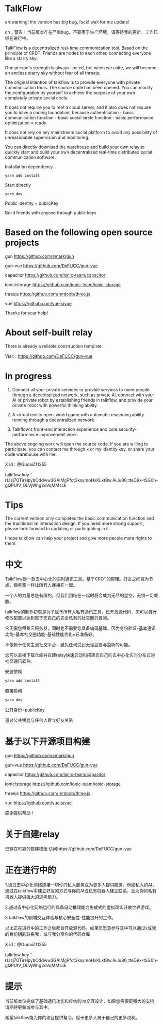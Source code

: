 # TalkFlow

en:warning! the version has big bug, fuck! wait for me update!

cn：警告！当前版本存在严重bug，不要用于生产环境，请等待我的更新，工作已经在进行中。


TalkFlow is a decentralized real-time communication tool. Based on the principle of CRDT. Friends are nodes to each other, connecting everyone like a starry sky.

One person's strength is always limited, but when we unite, we will become an endless starry sky without fear of all threats.

The original intention of talkflow is to provide everyone with private communication tools. The source code has been opened. You can modify the configuration by yourself to achieve the purpose of your own completely private social circle.

It does not require you to rent a cloud server, and it also does not require you to have a coding foundation, because authentication - basic communication function - basic social circle function - basic performance optimization = ready.

It does not rely on any mainstream social platform to avoid any possibility of unreasonable supervision and monitoring.

You can directly download the warehouse and build your own relay to quickly start and build your own decentralized real-time distributed social communication software.

Installation dependency
```bash
yarn add install
```
Start directly
```bash
yarn dev
```

Public identity = publicKey

Build friends with anyone through public keys

# Based on the following open source projects

gun
https://github.com/amark/gun

gun-vue
https://github.com/DeFUCC/gun-vue

capacitor
https://github.com/ionic-team/capacitor

ionic/storage
https://github.com/ionic-team/ionic-storage

threejs
https://github.com/mrdoob/three.js

vue
https://github.com/vuejs/vue

Thanks for your help!

# About self-built relay

There is already a reliable construction template.

Visit：https://github.com/DeFUCC/gun-vue

# In progress

1. Connect all your private services or provide services to more people through a decentralized network, such as private AI, connect with your AI or private robot by establishing friends in talkflow, and provide your private robot with powerful thinking ability.

2. A virtual reality open-world game with automatic reasoning ability running through a decentralized network.

3. Talkflow's front-end interaction experience and core security-performance improvement work. 

The above ongoing work will open the source code. If you are willing to participate, you can contact me through x or my identity key, or share your code warehouse with me.

X id：@GuoaiZ11355

talkflow key：rLIzj7OTirHpybOddww3GAlMgPfot3koymoHxKLktBw.AiJu80_tteD9x-tSG0n-gQPUfV_OLVjWhg2oVqMMsck

# Tips
The current version only completes the basic communication function and the traditional im interaction design. If you need more strong support, please look forward to updating or participating in it.

I hope talkflow can help your project and give more people more rights to them.






# 中文

TalkFlow是一款去中心化的实时通讯工具。基于CRDT的原理。好友之间互为节点，像星空一样让所有人连接在一起。

一个人的力量总是有限的，但我们团结在一起时将会成为无尽的星空，无惧一切威胁。

talkflow的制作初衷是为了赋予所有人私有通讯工具，已开放源代码，您可以自行修改配置以达到属于您自己的完全私有的社交圈的目的。

它无需您租赁云服务器，同时也不需要您具备编码基础，因为身份验证-基本通讯功能-基本社交圈功能-基础性能优化=已准备好。

不依赖于任何主流社交平台，避免任何受到无理监管与监听的可能。

您可以直接下载仓库并自建relay快速启动和搭建您自己的去中心化实时分布式的社交通讯软件。

安装依赖
```bash
yarn add install
```
直接启动
```bash
yarn dev
```

公开身份=publicKey

通过公共钥匙与任何人建立好友关系

# 基于以下开源项目构建

gun
https://github.com/amark/gun

gun-vue
https://github.com/DeFUCC/gun-vue

capacitor
https://github.com/ionic-team/capacitor

ionic/storage
https://github.com/ionic-team/ionic-storage

threejs
https://github.com/mrdoob/three.js

vue
https://github.com/vuejs/vue

感谢提供帮助！

# 关于自建relay
已存在可靠的搭建模版
访问https://github.com/DeFUCC/gun-vue


# 正在进行中的

1.通过去中心化网络连接一切你的私人服务或为更多人提供服务，例如私人的AI，通过在talkflow中建立好友的方式与你的AI或私有机器人建立联系，且为你的私有机器人提供强大的思考能力。

2.通过去中心化网络运行的具备自动推理能力生成式的虚拟现实开放世界游戏。

3.talkflow的前端交互体验与核心安全性-性能提升的工作。

以上正在进行中的工作之后都会开放源代码。如果您愿意参与其中可以通过x或我的身份钥匙联系我，或与我分享你的代码仓库

X id：@GuoaiZ11355

talkflow key：rLIzj7OTirHpybOddww3GAlMgPfot3koymoHxKLktBw.AiJu80_tteD9x-tSG0n-gQPUfV_OLVjWhg2oVqMMsck


# 提示
当前版本仅完成了基础通讯功能和传统的im交互设计，如果您需要更强大的支持请期待更新或参与其中。

希望talkflow能为你的项目提供帮助，赋予更多人属于自己的更多权利。






